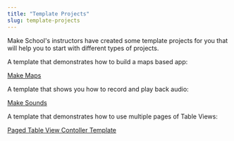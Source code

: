 ```yaml
---
title: "Template Projects"
slug: template-projects
---
```


Make School's instructors have created some template projects for you that will help you to start with different types of projects.

A template that demonstrates how to build a maps based app:

[Make Maps](https://github.com/MakeSchool/MakeMapsTemplate)

A template that shows you how to record and play back audio:

[Make Sounds](https://github.com/MakeSchool/MakeSounds)

A template that demonstrates how to use multiple pages of Table Views:

[Paged Table View Contoller Template](https://github.com/MakeSchool/PagedTableViewContollerTemplate)